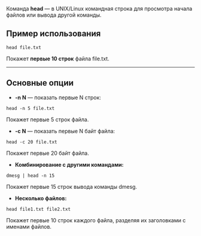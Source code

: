 Команда **head** — в UNIX/Linux командная строка для просмотра начала файлов или вывода другой команды.

## Пример использования

`head file.txt`

Покажет **первые 10 строк** файла file.txt.

---
## Основные опции

- **-n N** — показать первые N строк:

`head -n 5 file.txt`

Покажет первые 5 строк файла.


- **-c N** — показать первые N байт файла:

`head -c 20 file.txt`

Покажет первые 20 байт файла.

  
- **Комбинирование с другими командами:**

`dmesg | head -n 15`

Покажет первые 15 строк вывода команды dmesg.


- **Несколько файлов:**

`head file1.txt file2.txt`

Покажет первые 10 строк каждого файла, разделяя их заголовками с именами файлов.
